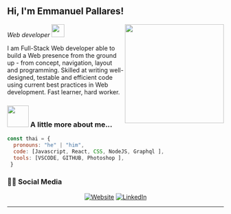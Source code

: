 <h2> Hi, I'm Emmanuel Pallares!</h2>
<img align='right' src="https://media.giphy.com/media/SpopD7IQN2gK3qN4jS/giphy.gif" width="230">
<p><em>Web developer  <img src="https://media.giphy.com/media/WUlplcMpOCEmTGBtBW/giphy.gif" width="30"> 
</em></p>
<div>
 <p>
I am Full-Stack Web developer able to build a Web presence from the ground up - from concept, navigation, layout and programming. Skilled at writing well-designed, testable and efficient code using current best practices in Web development. Fast learner, hard worker.</p>
</div>




### <img src="https://media.giphy.com/media/VgCDAzcKvsR6OM0uWg/giphy.gif" width="50"> A little more about me...  

```javascript
const thai = {
  pronouns: "he" | "him",
  code: [Javascript, React, CSS, NodeJS, Graphql ],
  tools: [VSCODE, GITHUB, Photoshop ],
 }
```

<h3> 🤝🏻 Social Media </h3>

<p align="center">
<a href="https://www.vitos.dev" target="_blank"><img alt="Website" src="https://img.shields.io/badge/Website-www.vitoz.dev-blue?style=flat&logo=google-chrome"></a>
<a href="https://www.linkedin.com/in/emmanuel-pallares-38694a1b0/" target="_blank"><img alt="LinkedIn" src="https://img.shields.io/badge/LinkedIn-@Emmanuel-blue?style=flat&logo=linkedin"></a>


</p>


---
